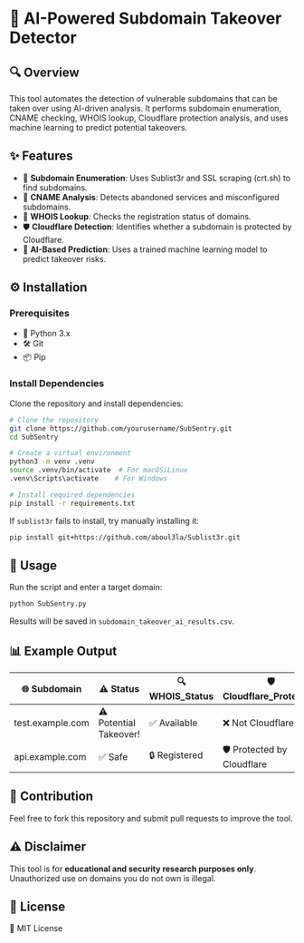 # 🚀 AI-Powered Subdomain Takeover Detector

## 🔍 Overview
This tool automates the detection of vulnerable subdomains that can be taken over using AI-driven analysis. It performs subdomain enumeration, CNAME checking, WHOIS lookup, Cloudflare protection analysis, and uses machine learning to predict potential takeovers.

## ✨ Features
- 🔎 **Subdomain Enumeration**: Uses Sublist3r and SSL scraping (crt.sh) to find subdomains.
- 🔗 **CNAME Analysis**: Detects abandoned services and misconfigured subdomains.
- 📝 **WHOIS Lookup**: Checks the registration status of domains.
- 🛡 **Cloudflare Detection**: Identifies whether a subdomain is protected by Cloudflare.
- 🤖 **AI-Based Prediction**: Uses a trained machine learning model to predict takeover risks.

## ⚙️ Installation
### Prerequisites
- 🐍 Python 3.x
- 🛠 Git
- 📦 Pip

### Install Dependencies
Clone the repository and install dependencies:
```sh
# Clone the repository
git clone https://github.com/yourusername/SubSentry.git
cd SubSentry

# Create a virtual environment
python3 -m venv .venv
source .venv/bin/activate  # For macOS/Linux
.venv\Scripts\activate    # For Windows

# Install required dependencies
pip install -r requirements.txt
```
If `sublist3r` fails to install, try manually installing it:
```sh
pip install git+https://github.com/aboul3la/Sublist3r.git
```

## 🚀 Usage
Run the script and enter a target domain:
```sh
python SubSentry.py
```
Results will be saved in `subdomain_takeover_ai_results.csv`.

## 📊 Example Output
| 🌐 Subdomain       | ⚠️ Status             | 🔍 WHOIS_Status | 🛡 Cloudflare_Protection | 🤖 AI_Prediction        |
|--------------------|----------------------|----------------|--------------------------|------------------------|
| test.example.com  | ⚠️ Potential Takeover! | ✅ Available    | ❌ Not Cloudflare       | 🔴 High Risk           |
| api.example.com   | ✅ Safe               | 🔒 Registered   | 🛡 Protected by Cloudflare | 🟢 Low Risk           |

## 🤝 Contribution
Feel free to fork this repository and submit pull requests to improve the tool.

## ⚠️ Disclaimer
This tool is for **educational and security research purposes only**. Unauthorized use on domains you do not own is illegal.

## 📜 License
📝 MIT License